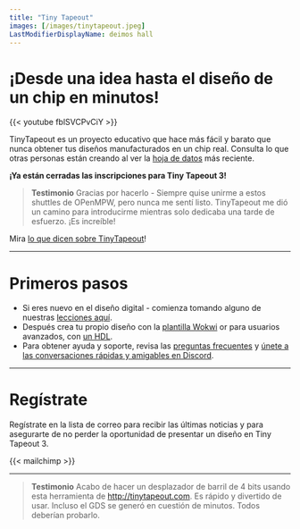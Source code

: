 ```yaml
---
title: "Tiny Tapeout"
images: [/images/tinytapeout.jpeg]
LastModifierDisplayName: deimos hall
---
```


# ¡Desde una idea hasta el diseño de un chip en minutos!

{{< youtube fblSVCPvCiY >}}

TinyTapeout es un proyecto educativo que hace más fácil y barato que nunca obtener tus diseños manufacturados en un chip real.
Consulta lo que otras personas están creando al ver la [hoja de datos](/runs/tt04) más reciente.

**¡Ya están cerradas las inscripciones para Tiny Tapeout 3!**

> **Testimonio** Gracias por hacerlo - Siempre quise unirme a estos shuttles de OPenMPW, pero nunca me sentí listo. TinyTapeout me dió un camino para introducirme mientras solo dedicaba una tarde de esfuerzo. ¡Es increíble!

Mira [lo que dicen sobre TinyTapeout](https://twitter.com/search?q=tinytapeout)!

---

# Primeros pasos

* Si eres nuevo en el diseño digital - comienza tomando alguno de nuestras [lecciones aquí](digital_design).
* Después crea tu propio diseño con la [plantilla Wokwi](https://wokwi.com/projects/357178660283991041) or para usuarios avanzados, con [un HDL](/hdl).
* Para obtener ayuda y soporte, revisa las [preguntas frecuentes](faq) y [únete a las conversaciones rápidas y amigables en Discord](https://discord.gg/qZHPrPsmt6).

---

# Regístrate

Regístrate en la lista de correo para recibir las últimas noticias y para asegurarte de no perder la oportunidad de presentar un diseño en Tiny Tapeout 3.

{{< mailchimp >}}

---

> **Testimonio** Acabo de hacer un desplazador de barril de 4 bits usando esta herramienta de http://tinytapeout.com. Es rápido y divertido de usar. Incluso el GDS se generó en cuestión de minutos. Todos deberían probarlo.
